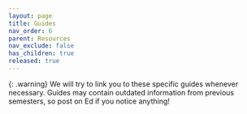 ```yaml
---
layout: page
title: Guides
nav_order: 6
parent: Resources
nav_exclude: false
has_children: true
released: true
---
```


{: .warning}
We will try to link you to these specific guides whenever necessary. Guides may contain outdated information from previous semesters, so post on Ed if you notice anything!